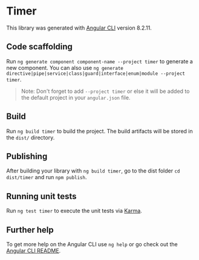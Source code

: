 # Timer

This library was generated with [Angular CLI](https://github.com/angular/angular-cli) version 8.2.11.

## Code scaffolding

Run `ng generate component component-name --project timer` to generate a new component. You can also use `ng generate directive|pipe|service|class|guard|interface|enum|module --project timer`.
> Note: Don't forget to add `--project timer` or else it will be added to the default project in your `angular.json` file. 

## Build

Run `ng build timer` to build the project. The build artifacts will be stored in the `dist/` directory.

## Publishing

After building your library with `ng build timer`, go to the dist folder `cd dist/timer` and run `npm publish`.

## Running unit tests

Run `ng test timer` to execute the unit tests via [Karma](https://karma-runner.github.io).

## Further help

To get more help on the Angular CLI use `ng help` or go check out the [Angular CLI README](https://github.com/angular/angular-cli/blob/master/README.md).
